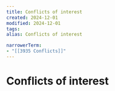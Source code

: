 ```yaml
---
title: Conflicts of interest
created: 2024-12-01
modified: 2024-12-01
tags: 
alias: Conflicts of interest

narrowerTerm:
- "[[3935 Conflicts]]"
---
```

# Conflicts of interest

